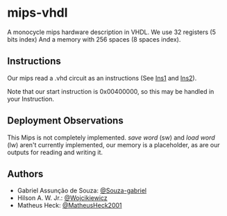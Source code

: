 # mips-vhdl

A monocycle mips hardware description in VHDL. We use 32 registers (5 bits index) And a memory with 256 spaces (8 spaces index).
  
## Instructions

Our mips read a .vhd circuit as an instructions (See [Ins1](/mips/inst1.vhd) and [Ins2](/mips/inst2.vhd)).

Note that our start instruction is 0x00400000, so this may be handled in your Instruction.
  
## Deployment Observations

This Mips is not completely implemented. *save word* (sw) and *load word* (lw) aren't currently implemented, our memory is a placeholder, as are our outputs for reading and writing it.
  
## Authors

* Gabriel Assunção de Souza: [@Souza-gabriel](https://github.com/Souza-gabriel)
* Hilson A. W. Jr.: [@Wojcikiewicz](https://github.com/Wojcikiewicz)
* Matheus Heck: [@MatheusHeck2001](https://github.com/MatheusHeck2001)
